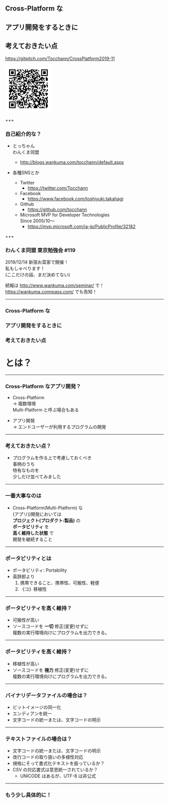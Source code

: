 ## Cross-Platform な
## アプリ開発をするときに
## 考えておきたい点

<https://gitpitch.com/Tocchann/CrossPlatform2019-11>

![QRCode](Resources/qrcode.png)

+++

### 自己紹介的な？

* とっちゃん  
わんくま同盟  
  * <http://blogs.wankuma.com/tocchann/default.aspx>

* 各種SNSとか  
  * Twitter
    * <https://twitter.com/Tocchann>  
  * Facebook
    * <https://www.facebook.com/toshiyuki.takahagi>  
  * Github
    * <https://github.com/tocchann>  
  * Microsoft MVP for Developer Technologies  
    Since 2005/10～  
    * <https://mvp.microsoft.com/ja-jp/PublicProfile/32182>

+++

### わんくま同盟 東京勉強会 #119

2019/12/14 新宿お菜家で開催！  
私もしゃべります！  
(ここだけの話、まだ決めてない)

続報は <http://www.wankuma.com/seminar/> で！  
<https://wankuma.connpass.com/> でも告知！

---

### Cross-Platform な  
### アプリ開発をするときに  
### 考えておきたい点  

# とは？

---

### Cross-Platform なアプリ開発？

* Cross-Platform  
→ 複数環境  
Multi-Platform と呼ぶ場合もある

* アプリ開発  
→ エンドユーザーが利用するプログラムの開発

---

### 考えておきたい点？

* プログラムを作る上で考慮しておくべき  
事柄のうち  
特有なものを  
少しだけ並べてみました

---

### 一番大事なのは

* Cross-Platform(Multi-Platform) な  
(アプリ))開発においては  
**プロジェクト(プロダクト:製品)** の  
**ポータビリティ** を  
**高く維持した状態** で  
開発を継続すること

---

### ポータビリティとは

* ポータビリティ: Portability
* 英辞郎より
  1. 携帯できること、携帯性、可搬性、軽便
  1. 《コ》移植性

---

### ポータビリティを高く維持？

* 可搬性が高い
* ソースコードを **一切** 修正(変更)せずに  
複数の実行環境向けにプログラムを出力できる。

---

### ポータビリティを高く維持？

* 移植性が高い
* ソースコードを **極力** 修正(変更)せずに  
複数の実行環境向けにプログラムを出力できる。

---

### バイナリデータファイルの場合は？

* ビットイメージの同一化
* エンディアンを統一
* 文字コードの統一または、文字コードの明示

---

### テキストファイルの場合は？

* 文字コードの統一または、文字コードの明示
* 改行コードの取り扱いの多様性対応
* 規格にそって書式化テキストを扱っているか？
* CSV の対応書式は意思統一されているか？
  * UNICODE はあるが、UTF-8 は非公式

---

### もう少し具体的に！
